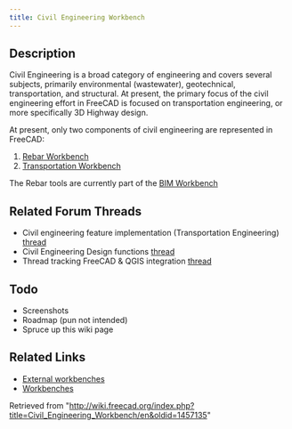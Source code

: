 ```yaml
---
title: Civil Engineering Workbench
---
```

## Description

Civil Engineering is a broad category of engineering and covers several subjects, primarily environmental (wastewater), geotechnical, transportation, and structural. At present, the primary focus of the civil engineering effort in FreeCAD is focused on transportation engineering, or more specifically 3D Highway design.

At present, only two components of civil engineering are represented in FreeCAD:

1. [Rebar Workbench](/Arch_Rebar "Arch Rebar")
2. [Transportation Workbench](/Transportation_Workbench "Transportation Workbench")

The Rebar tools are currently part of the [BIM Workbench](/BIM_Workbench "BIM Workbench")

## Related Forum Threads

* Civil engineering feature implementation (Transportation Engineering) [thread](https://forum.freecadweb.org/viewtopic.php?f=8&t=22277)
* Civil Engineering Design functions [thread](https://forum.freecadweb.org/viewtopic.php?f=8&t=6973)
* Thread tracking FreeCAD & QGIS integration [thread](https://forum.freecadweb.org/viewtopic.php?f=8&t=22390)

## Todo

* Screenshots
* Roadmap (pun not intended)
* Spruce up this wiki page

## Related Links

* [External workbenches](/External_workbenches "External workbenches")
* [Workbenches](/Workbenches "Workbenches")

Retrieved from "<http://wiki.freecad.org/index.php?title=Civil_Engineering_Workbench/en&oldid=1457135>"